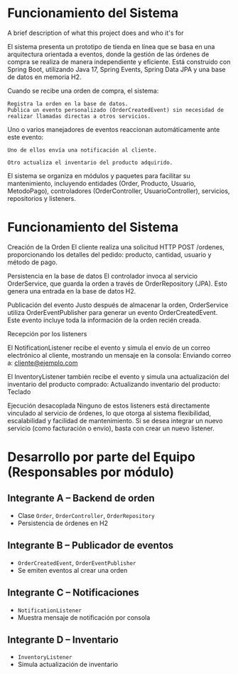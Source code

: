
# Funcionamiento del Sistema

A brief description of what this project does and who it's for

El sistema presenta un prototipo de tienda en línea que se basa en una arquitectura orientada a eventos, donde la gestión de las órdenes de compra se realiza de manera independiente y eficiente. Está construido con Spring Boot, utilizando Java 17, Spring Events, Spring Data JPA y una base de datos en memoria H2.

Cuando se recibe una orden de compra, el sistema:

    Registra la orden en la base de datos.
    Publica un evento personalizado (OrderCreatedEvent) sin necesidad de realizar llamadas directas a otros servicios.

Uno o varios manejadores de eventos reaccionan automáticamente ante este evento:

    Uno de ellos envía una notificación al cliente.

    Otro actualiza el inventario del producto adquirido.

El sistema se organiza en módulos y paquetes para facilitar su mantenimiento, incluyendo entidades (Order, Producto, Usuario, MetodoPago), controladores (OrderController, UsuarioController), servicios, repositorios y listeners.


# Funcionamiento del Sistema
Creación de la Orden El cliente realiza una solicitud HTTP POST /ordenes, proporcionando los detalles del pedido: producto, cantidad, usuario y método de pago.

Persistencia en la base de datos El controlador invoca al servicio OrderService, que guarda la orden a través de OrderRepository (JPA). Esto genera una entrada en la base de datos H2.

Publicación del evento Justo después de almacenar la orden, OrderService utiliza OrderEventPublisher para generar un evento OrderCreatedEvent. Este evento incluye toda la información de la orden recién creada.

Recepción por los listeners

El NotificationListener recibe el evento y simula el envío de un correo electrónico al cliente, mostrando un mensaje en la consola:
    Enviando correo a: cliente@ejemplo.com

El InventoryListener también recibe el evento y simula una actualización del inventario del producto comprado: 
    Actualizando inventario del producto: Teclado

Ejecución desacoplada Ninguno de estos listeners está directamente vinculado al servicio de órdenes, lo que otorga al sistema flexibilidad, escalabilidad y facilidad de mantenimiento. Si se desea integrar un nuevo servicio (como facturación o envío), basta con crear un nuevo listener.

# Desarrollo por parte del Equipo (Responsables por módulo)

## Integrante A – Backend de orden
- Clase `Order`, `OrderController`, `OrderRepository`
- Persistencia de órdenes en H2

## Integrante B – Publicador de eventos
- `OrderCreatedEvent`, `OrderEventPublisher`
- Se emiten eventos al crear una orden

## Integrante C – Notificaciones
- `NotificationListener`
- Muestra mensaje de notificación por consola

## Integrante D – Inventario
- `InventoryListener`
- Simula actualización de inventario

